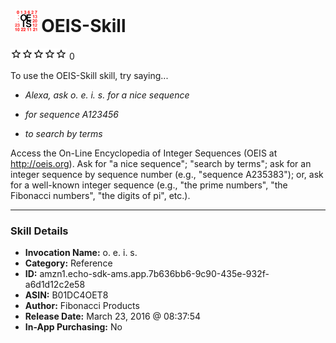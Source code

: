 # &nbsp;<img src="skill_icon" alt="OEIS-Skill icon" width="36"> OEIS-Skill
![0 stars](../../images/ic_star_border_black_18dp_1x.png)![0 stars](../../images/ic_star_border_black_18dp_1x.png)![0 stars](../../images/ic_star_border_black_18dp_1x.png)![0 stars](../../images/ic_star_border_black_18dp_1x.png)![0 stars](../../images/ic_star_border_black_18dp_1x.png) 0

To use the OEIS-Skill skill, try saying...

* *Alexa, ask o. e. i. s. for a nice sequence*

* *for sequence A123456*

* *to search by terms*

Access the On-Line Encyclopedia of Integer Sequences (OEIS at http://oeis.org). Ask for "a nice sequence"; "search by terms"; ask for an integer sequence by sequence number (e.g., "sequence A235383"); or, ask for a well-known integer sequence (e.g., "the prime numbers", "the Fibonacci numbers", "the digits of pi", etc.).

***

### Skill Details

* **Invocation Name:** o. e. i. s.
* **Category:** Reference
* **ID:** amzn1.echo-sdk-ams.app.7b636bb6-9c90-435e-932f-a6d1d12c2e58
* **ASIN:** B01DC4OET8
* **Author:** Fibonacci Products
* **Release Date:** March 23, 2016 @ 08:37:54
* **In-App Purchasing:** No
